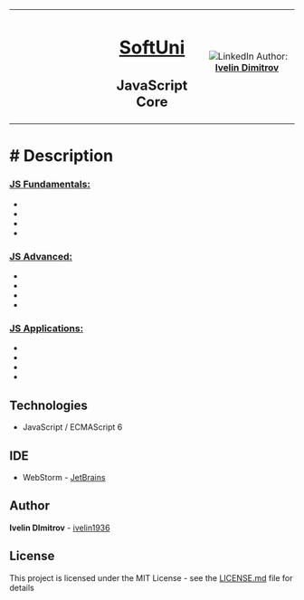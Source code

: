 <table border="0" width="100%" cellspacing="1" cellpadding="3" align="center">
<tbody>
<tr>
<td align="center" width="33%"><img style="text-align: ce;" src="http://conf.softuni.bg/wp-content/uploads/2015/01/SoftUni-Logo-Flat_square-blue-300x235.png" alt="" /></td>
<td align="center" width="33%">
<h1><a href="https://softuni.bg/">SoftUni</a></h1>
<h2>JavaScript Core</h2>
</td>
<td align="center" width="33%"><img src="https://avatars1.githubusercontent.com/u/4662382?s=400&u=17bf06835f75e1935dabe4bb1b1c7ae7ab589da6&v=4" alt="" />
<img src="https://www.linkedin.com/favicon.ico" alt="LinkedIn" />
Author: 
<strong>
<a title="LinkedIn Ivelin DImitrov" href="https://www.linkedin.com/in/ivelin-dimitrov-42b13a151/" target="_blank">
Ivelin Dimitrov
</a>
</strong></p>
</td>
</tr>
</tbody>
</table>

<h1># Description</h1>

### [JS Fundamentals:](https://github.com/ivelin1936/JS-Core/tree/master/JS%20Fundamentals)
  - 
  - 
  - 
  -
  
### [JS Advanced:](https://github.com/ivelin1936/JS-Core/tree/master/JS%20Advanced)
  - 
  - 
  - 
  - 
  
### [JS Applications:](https://github.com/ivelin1936/JS-Core/tree/master/JS%20Applications)
  - 
  - 
  - 
  - 

## Technologies

* JavaScript / ECMAScript 6   

## IDE 

* WebStorm - [JetBrains](https://www.jetbrains.com/webstorm/)

## Author

**Ivelin DImitrov** - [ivelin1936](https://github.com/ivelin1936)

## License

This project is licensed under the MIT License - see the [LICENSE.md](LICENSE.md) file for details
